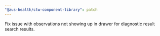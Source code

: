 ```yaml
---
"@zus-health/ctw-component-library": patch
---
```


Fix issue with observations not showing up in drawer for diagnostic result search results.
